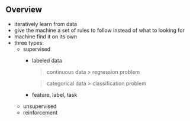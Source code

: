 ## Overview
- iteratively learn from data
- give the machine a set of rules to follow instead of what to looking for
- machine find it on its own
- three types:
  - supervised
    - labeled data
      > continuous data > regression problem
    
      > categorical data > classification problem
    - feature, label, task
  - unsupervised
  - reinforcement
  
